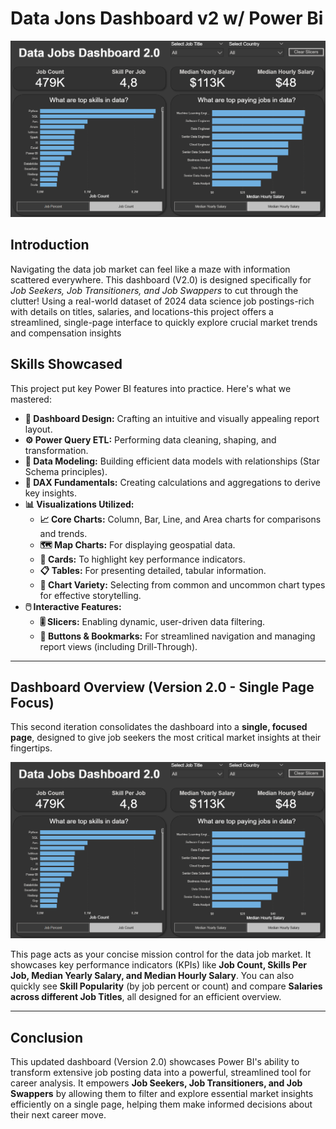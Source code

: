 # Data Jons Dashboard v2 w/ Power Bi

![Dashboard Page](/images/Project_2_Page_1.png) 

## Introduction

Navigating the data job market can feel like a maze with information scattered everywhere. This dashboard (V2.0) is designed specifically for *Job Seekers, Job Transitioners, and Job Swappers* to cut through the clutter! Using a real-world dataset of 2024 data science job postings-rich with details on titles, salaries, and locations-this project offers a streamlined, single-page interface to quickly explore crucial market trends and compensation insights

## Skills Showcased

This project put key Power BI features into practice. Here's what we mastered:

* **🎨 Dashboard Design:** Crafting an intuitive and visually appealing report layout.
* **⚙️ Power Query ETL:** Performing data cleaning, shaping, and transformation.
* **🔗 Data Modeling:** Building efficient data models with relationships (Star Schema principles).
* **🧮 DAX Fundamentals:** Creating calculations and aggregations to derive key insights.
* **📊 Visualizations Utilized:**
    * **📈 Core Charts:** Column, Bar, Line, and Area charts for comparisons and trends.
    * **🗺️ Map Charts:** For displaying geospatial data.
    * **🔢 Cards:** To highlight key performance indicators.
    * **📋 Tables:** For presenting detailed, tabular information.
    * **🎨 Chart Variety:** Selecting from common and uncommon chart types for effective storytelling.
* **🖱️ Interactive Features:**
    * **🎚️ Slicers:** Enabling dynamic, user-driven data filtering.
    * **🔘 Buttons & Bookmarks:** For streamlined navigation and managing report views (including Drill-Through).
---

## Dashboard Overview (Version 2.0 - Single Page Focus)

This second iteration consolidates the dashboard into a **single, focused page**, designed to give job seekers the most critical market insights at their fingertips.

![Dashboard Page](/images/Project_2_Page_1.png)

This page acts as your concise mission control for the data job market. It showcases key performance indicators (KPIs) like **Job Count, Skills Per Job, Median Yearly Salary, and Median Hourly Salary**. You can also quickly see **Skill Popularity** (by job percent or count) and compare **Salaries across different Job Titles**, all designed for an efficient overview.

---

## Conclusion

This updated dashboard (Version 2.0) showcases Power BI's ability to transform extensive job posting data into a powerful, streamlined tool for career analysis. It empowers **Job Seekers, Job Transitioners, and Job Swappers** by allowing them to filter and explore essential market insights efficiently on a single page, helping them make informed decisions about their next career move.
